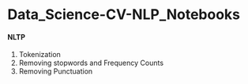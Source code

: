 # Data_Science-CV-NLP_Notebooks

#### NLTP
   1. Tokenization 
   2. Removing stopwords and Frequency Counts
   3. Removing Punctuation
